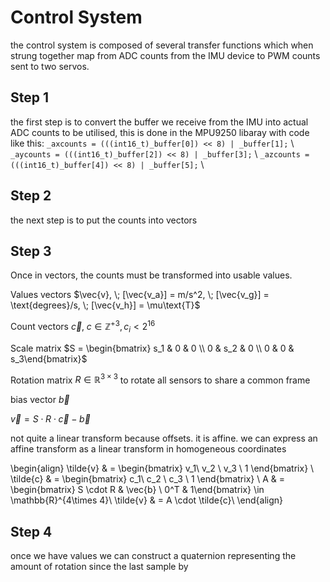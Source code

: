# Control System
the control system is composed of several transfer functions which when strung together map from ADC counts from the IMU device to PWM counts sent to two servos.  

## Step 1
the first step is to convert the buffer we receive from the IMU into actual ADC counts to be utilised, this is done in the MPU9250 libaray with code like this:
`_axcounts = (((int16_t)_buffer[0]) << 8) | _buffer[1];` \\
`_aycounts = (((int16_t)_buffer[2]) << 8) | _buffer[3];` \\
`_azcounts = (((int16_t)_buffer[4]) << 8) | _buffer[5];` \\

## Step 2
the next step is to put the counts into vectors

## Step 3
Once in vectors, the counts must be transformed into usable values.

Values vectors $\vec{v}, \; [\vec{v_a}] = m/s^2, \; [\vec{v_g}] = \text{degrees}/s, \; [\vec{v_h}] = \mu\text{T}$

Count vectors $\vec{c}, \; c \in {\mathbb{Z}^{+}}^3, c_i < 2^{16}$

Scale matrix $S = \begin{bmatrix} s_1 & 0 & 0 \\ 0 & s_2 & 0 \\ 0 & 0 & s_3\end{bmatrix}$

Rotation matrix $R \in \mathbb{R}^{3\times 3}$ to rotate all sensors to share a common frame

bias vector $\vec{b}$

$\vec{v} = S \cdot R \cdot \vec{c} - \vec{b}$

not quite a linear transform because offsets.  it is affine.  we can express an affine transform as a linear transform in homogeneous coordinates


\begin{align}
    \tilde{v} & = \begin{bmatrix} v_1\\ v_2 \\ v_3 \\ 1 \end{bmatrix} \\
    \tilde{c} & = \begin{bmatrix} c_1\\ c_2 \\ c_3 \\ 1 \end{bmatrix} \\
    A & = \begin{bmatrix} S \cdot R & \vec{b} \\ 0^T & 1\end{bmatrix} \in \mathbb{R}^{4\times 4}\\
    \tilde{v} & = A \cdot \tilde{c}\\
\end{align}

## Step 4
once we have values we can construct a quaternion representing the amount of rotation since the last sample by 